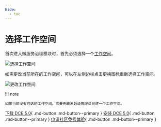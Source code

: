 ```yaml
---
hide:
  - toc
---
```


# 选择工作空间

首次进入微服务治理模块时，首先必须选择一个[工作空间](../../ghippo/user-guide/workspace/workspace.md)。

![选择工作空间](https://docs.daocloud.io/daocloud-docs-images/docs/zh/docs/skoala/images/workspace.png)

如需更改当前所在的工作空间，可以在左侧边栏点击更换图标重新选择工作空间。

![更改工作空间](https://docs.daocloud.io/daocloud-docs-images/docs/zh/docs/skoala/images/change-ws.png)

!!! note

    如果当前没有可选的工作空间，需要先联系超级管理员创建一个工作空间。

[下载 DCE 5.0](../../download/index.md){ .md-button .md-button--primary }
[安装 DCE 5.0](../../install/index.md){ .md-button .md-button--primary }
[申请社区免费体验](../../dce/license0.md){ .md-button .md-button--primary }
